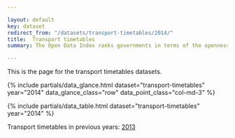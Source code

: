 ```yaml
---

layout: default
key: dataset
redirect_from: "/datasets/transport-timetables/2014/"
title:  Transport timetables
summary: The Open Data Index ranks governments in terms of the openness of their data. An initiative of Open Knowledge, the leaders in open data.

---
```


This is the page for the transport timetables datasets.

{% include partials/data_glance.html dataset="transport-timetables" year="2014" data_glance_class="row" data_point_class="col-md-3" %}

{% include partials/data_table.html dataset="transport-timetables" year="2014" %}

Transport timetables in previous years: <a href="{{ site.baseurl }}/datasets/transport-timetables/2013/" title="">2013</a>
